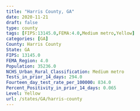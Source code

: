 ```yaml
---
title: "Harris County, GA"
date: 2020-11-21
draft: false
type: county
tags: [FIPS:13145.0,FEMA:4.0,Medium metro,Yellow]
categories: [GA]
County: Harris County
State: GA
FIPS: 13145.0
FEMA_Region: 4.0
Population: 35236.0
NCHS_Urban_Rural_Classification: Medium metro
Tests_in_prior_14_days: 294.0
Fourteen_day_test_rate_per_100000: 834.0
Percent_Positivity_in_prior_14_days: 0.065
Level: Yellow
url: /states/GA/harris-county
---
```



